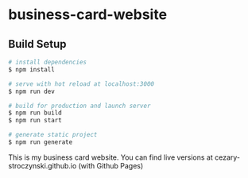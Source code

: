 # business-card-website

## Build Setup

```bash
# install dependencies
$ npm install

# serve with hot reload at localhost:3000
$ npm run dev

# build for production and launch server
$ npm run build
$ npm run start

# generate static project
$ npm run generate
```

This is my business card website. You can find live versions at
cezary-stroczynski.github.io (with Github Pages)
